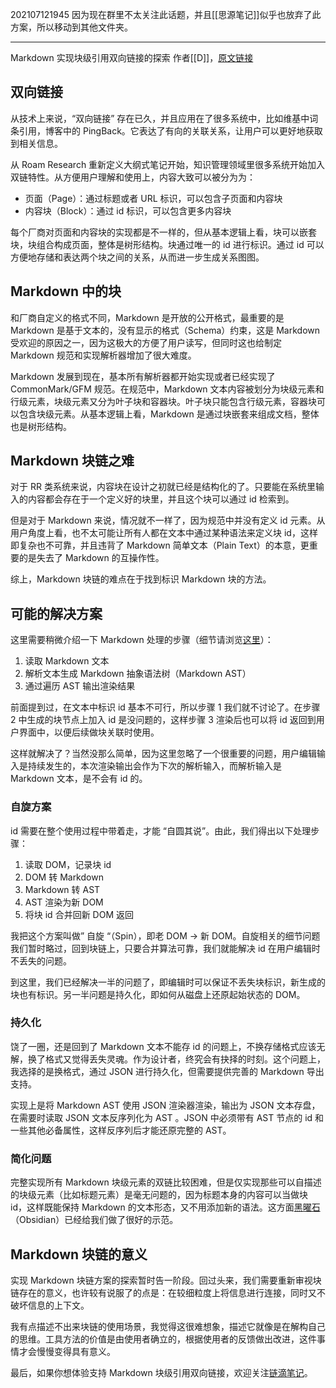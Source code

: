 202107121945
因为现在群里不太关注此话题，并且[[思源笔记]]似乎也放弃了此方案，所以移动到其他文件夹。

---

Markdown 实现块级引用双向链接的探索 
作者[[D]]，[原文链接](https://hacpai.com/article/1597226949061?tdsourcetag=s_pctim_aiomsg)


双向链接
----

从技术上来说，“双向链接” 存在已久，并且应用在了很多系统中，比如维基中词条引用，博客中的 PingBack。它表达了有向的关联关系，让用户可以更好地获取到相关信息。

从 Roam Research 重新定义大纲式笔记开始，知识管理领域里很多系统开始加入双链特性。从方便用户理解和使用上，内容大致可以被分为为：

*   页面（Page）：通过标题或者 URL 标识，可以包含子页面和内容块
*   内容块（Block）：通过 id 标识，可以包含更多内容块

每个厂商对页面和内容块的实现都是不一样的，但从基本逻辑上看，块可以嵌套块，块组合构成页面，整体是树形结构。块通过唯一的 id 进行标识。通过 id 可以方便地存储和表达两个块之间的关系，从而进一步生成关系图图。

Markdown 中的块
------------

和厂商自定义的格式不同，Markdown 是开放的公开格式，最重要的是 Markdown 是基于文本的，没有显示的格式（Schema）约束，这是 Markdown 受欢迎的原因之一，因为这极大的方便了用户读写，但同时这也给制定 Markdown 规范和实现解析器增加了很大难度。

Markdown 发展到现在，基本所有解析器都开始实现或者已经实现了 CommonMark/GFM 规范。在规范中，Markdown 文本内容被划分为块级元素和行级元素，块级元素又分为叶子块和容器块。叶子块只能包含行级元素，容器块可以包含块级元素。从基本逻辑上看，Markdown 是通过块嵌套来组成文档，整体也是树形结构。

Markdown 块链之难
-------------

对于 RR 类系统来说，内容块在设计之初就已经是结构化的了。只要能在系统里输入的内容都会存在于一个定义好的块里，并且这个块可以通过 id 检索到。

但是对于 Markdown 来说，情况就不一样了，因为规范中并没有定义 id 元素。从用户角度上看，也不太可能让所有人都在文本中通过某种语法来定义块 id，这样即复杂也不可靠，并且违背了 Markdown 简单文本（Plain Text）的本意，更重要的是失去了 Markdown 的互操作性。

综上，Markdown 块链的难点在于找到标识 Markdown 块的方法。

可能的解决方案
-------

这里需要稍微介绍一下 Markdown 处理的步骤（细节请浏览[这里](https://hacpai.com/article/1587637426085)）：

1.  读取 Markdown 文本
2.  解析文本生成 Markdown 抽象语法树（Markdown AST）
3.  通过遍历 AST 输出渲染结果

前面提到过，在文本中标识 id 基本不可行，所以步骤 1 我们就不讨论了。在步骤 2 中生成的块节点上加入 id 是没问题的，这样步骤 3 渲染后也可以将 id 返回到用户界面中，以便后续做块关联时使用。

这样就解决了？当然没那么简单，因为这里忽略了一个很重要的问题，用户编辑输入是持续发生的，本次渲染输出会作为下次的解析输入，而解析输入是 Markdown 文本，是不会有 id 的。

### 自旋方案

id 需要在整个使用过程中带着走，才能 “自圆其说”。由此，我们得出以下处理步骤：

1.  读取 DOM，记录块 id
2.  DOM 转 Markdown
3.  Markdown 转 AST
4.  AST 渲染为新 DOM
5.  将块 id 合并回新 DOM 返回

我把这个方案叫做” 自旋 “（Spin），即老 DOM -> 新 DOM。自旋相关的细节问题我们暂时略过，回到块链上，只要合并算法可靠，我们就能解决 id 在用户编辑时不丢失的问题。

到这里，我们已经解决一半的问题了，即编辑时可以保证不丢失块标识，新生成的块也有标识。另一半问题是持久化，即如何从磁盘上还原起始状态的 DOM。

### 持久化

饶了一圈，还是回到了 Markdown 文本不能存 id 的问题上，不换存储格式应该无解，换了格式又觉得丢失灵魂。作为设计者，终究会有抉择的时刻。这个问题上，我选择的是换格式，通过 JSON 进行持久化，但需要提供完善的 Markdown 导出支持。

实现上是将 Markdown AST 使用 JSON 渲染器渲染，输出为 JSON 文本存盘，在需要时读取 JSON 文本反序列化为 AST 。JSON 中必须带有 AST 节点的 id 和一些其他必备属性，这样反序列后才能还原完整的 AST。

### 简化问题

完整实现所有 Markdown 块级元素的双链比较困难，但是仅实现那些可以自描述的块级元素（比如标题元素）是毫无问题的，因为标题本身的内容可以当做块 id，这样既能保持 Markdown 的文本形态，又不用添加新的语法。这方面[黑曜石](https://link.hacpai.com/forward?goto=https%3A%2F%2Fobsidian.md)（Obsidian）已经给我们做了很好的示范。

Markdown 块链的意义
--------------

实现 Markdown 块链方案的探索暂时告一阶段。回过头来，我们需要重新审视块链存在的意义，也许较有说服了的点是：在较细粒度上将信息进行连接，同时又不破坏信息的上下文。

我有点描述不出来块链的使用场景，我觉得这很难想象，描述它就像是在解构自己的思维。工具方法的价值是由使用者确立的，根据使用者的反馈做出改进，这件事情才会慢慢变得具有意义。

最后，如果你想体验支持 Markdown 块级引用双向链接，欢迎关注[链滴笔记](https://link.hacpai.com/forward?goto=https%3A%2F%2Fliandi.b3log.org)。